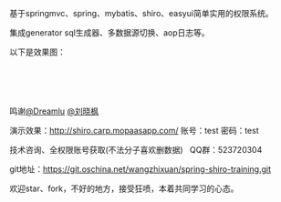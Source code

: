 <p>
基于springmvc、spring、mybatis、shiro、easyui简单实用的权限系统。
</p>
<p>
集成generator sql生成器、多数据源切换、aop日志等。
</p>
<p>
以下是效果图：
</p>
<p>
<img src="http://static.oschina.net/uploads/img/201512/06161620_HLY6.jpg" alt="" />
</p>
<p>
<img src="http://static.oschina.net/uploads/img/201512/06161621_NIlr.jpg" alt="" />
</p>
<p>
<img src="http://static.oschina.net/uploads/img/201512/06161621_63ZV.jpg" alt="" />
</p>
<p>
<img src="http://static.oschina.net/uploads/img/201512/06164718_18nx.jpg" alt="" />
</p>
<p>
<img src="http://static.oschina.net/uploads/img/201512/06161621_NiiM.jpg" alt="" />
</p>
<p>
鸣谢<a href="http://my.oschina.net/qq596392912" target="_blank">@Dreamlu</a> <a href="http://my.oschina.net/u/993551" target="_blank">@刘晓枫</a> &nbsp;
</p>
<p>
演示效果：<a href="http://shiro.carp.mopaasapp.com/" target="_blank">http://shiro.carp.mopaasapp.com/</a> 账号：test 密码：test
</p>
<p>
技术咨询、全权限账号获取(不法分子喜欢删数据) &nbsp; QQ群：523720304
</p>
<p>
git地址：<a href="https://git.oschina.net/wangzhixuan/spring-shiro-training.git" target="_blank">https://git.oschina.net/wangzhixuan/spring-shiro-training.git</a>&nbsp;
</p>
<p>
欢迎star、fork，不好的地方，接受狂喷，本着共同学习的心态。
</p>
<p>
<span></span>
</p>
<p>
<span></span>
</p>